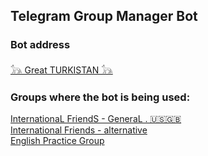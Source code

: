 ## Telegram Group Manager Bot

### Bot address
<a href="https://t.me/groupManager2024_bot">𓃥 Great TURKISTAN 𓃥</a><br>

### Groups where the bot is being used:
<a href="https://t.me/+hVokpxxogngwOTIy">InternationaL FriendS - GeneraL . 🇺🇸🇬🇧</a><br>
<a href="https://t.me/InternationalFriendsAlternative">International Friends - alternative</a><br>
<a href="https://t.me/englishpracticgroup">English Practice Group</a><br>
